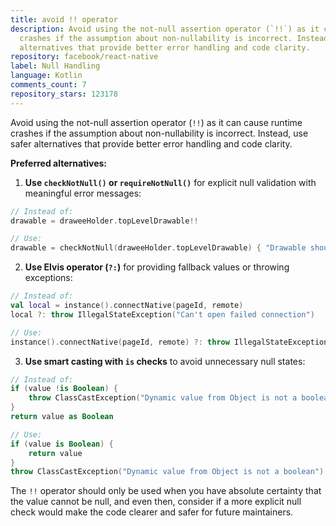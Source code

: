 ```yaml
---
title: avoid !! operator
description: Avoid using the not-null assertion operator (`!!`) as it can cause runtime
  crashes if the assumption about non-nullability is incorrect. Instead, use safer
  alternatives that provide better error handling and code clarity.
repository: facebook/react-native
label: Null Handling
language: Kotlin
comments_count: 7
repository_stars: 123178
---
```


Avoid using the not-null assertion operator (`!!`) as it can cause runtime crashes if the assumption about non-nullability is incorrect. Instead, use safer alternatives that provide better error handling and code clarity.

**Preferred alternatives:**

1. **Use `checkNotNull()` or `requireNotNull()`** for explicit null validation with meaningful error messages:
```kotlin
// Instead of:
drawable = draweeHolder.topLevelDrawable!!

// Use:
drawable = checkNotNull(draweeHolder.topLevelDrawable) { "Drawable should not be null" }
```

2. **Use Elvis operator (`?:`)** for providing fallback values or throwing exceptions:
```kotlin
// Instead of:
val local = instance().connectNative(pageId, remote)
local ?: throw IllegalStateException("Can't open failed connection")

// Use:
instance().connectNative(pageId, remote) ?: throw IllegalStateException("Can't open failed connection")
```

3. **Use smart casting with `is` checks** to avoid unnecessary null states:
```kotlin
// Instead of:
if (value !is Boolean) {
    throw ClassCastException("Dynamic value from Object is not a boolean")
}
return value as Boolean

// Use:
if (value is Boolean) {
    return value
}
throw ClassCastException("Dynamic value from Object is not a boolean")
```

The `!!` operator should only be used when you have absolute certainty that the value cannot be null, and even then, consider if a more explicit null check would make the code clearer and safer for future maintainers.